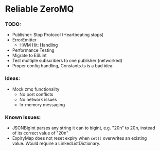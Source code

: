 # Reliable ZeroMQ

### TODO:
 - Publisher: Stop Protocol (Heartbeating stops)
 - ErrorEmitter
   - HWM Hit: Handling
 - Performance Testing
 - Migrate to ESLint
 - Test multiple subscribers to one publisher (networked)
 - Proper config handling, Constants.ts is a bad idea
 
### Ideas:
 - Mock zmq functionality
   - No port conflicts
   - No network issues
   - In-memory messaging

### Known Issues:
 - JSONBigInt parses any string it can to bigint, e.g. "20n" to 20n, instead of its correct value of "20n"
 - ExpiryMap does not reset expiry when `set()` overwrites an existing value. Would require a LinkedListDictionary.
